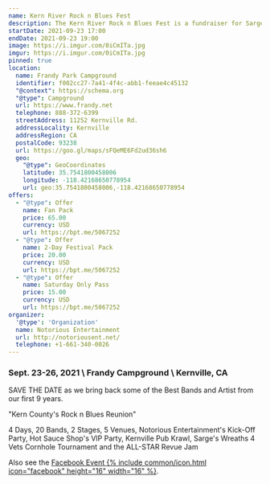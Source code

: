 ```yaml
---
name: Kern River Rock n Blues Fest
description: The Kern River Rock n Blues Fest is a fundraiser for Sarge's Wreaths 4 Vets in Kernville, CA.
startDate: 2021-09-23 17:00
endDate: 2021-09-23 19:00
image: https://i.imgur.com/0iCmITa.jpg
imgur: https://i.imgur.com/0iCmITa.jpg
pinned: true
location:
  name: Frandy Park Campground
  identifier: f002cc27-7a41-4f4c-abb1-feeae4c45132
  "@context": https://schema.org
  "@type": Campground
  url: https://www.frandy.net
  telephone: 888-372-6399
  streetAddress: 11252 Kernville Rd.
  addressLocality: Kernville
  addressRegion: CA
  postalCode: 93238
  url: https://goo.gl/maps/sFQeME6Fd2ud36sh6
  geo:
    "@type": GeoCoordinates
    latitude: 35.7541800458006
    longitude: -118.42168650778954
    url: geo:35.7541800458006,-118.42168650778954
offers:
  - "@type": Offer
    name: Fan Pack
    price: 65.00
    currency: USD
    url: https://bpt.me/5067252
  - "@type": Offer
    name: 2-Day Festival Pack
    price: 20.00
    currency: USD
    url: https://bpt.me/5067252    
  - "@type": Offer
    name: Saturday Only Pass
    price: 15.00
    currency: USD
    url: https://bpt.me/5067252
organizer:
  '@type': 'Organization'
  name: Notorious Entertainment
  url: http://notoriousent.net/
  telephone: +1-661-340-0026
---
```

### Sept. 23-26, 2021 \\ Frandy Campground \\ Kernville, CA

SAVE THE DATE as we bring back some of the Best Bands and Artist from our first 9 years.

"Kern County's Rock n Blues Reunion"

4 Days, 20 Bands, 2 Stages, 5 Venues, Notorious Entertainment's Kick-Off Party,
Hot Sauce Shop's VIP Party, Kernville Pub Krawl, Sarge's Wreaths 4 Vets Cornhole
Tournament and the ALL-STAR Revue Jam

Also see the [Facebook Event {% include common/icon.html icon="facebook" height="16" width="16" %}](https://www.facebook.com/events/924871581626472/?ref=newsfeed).
